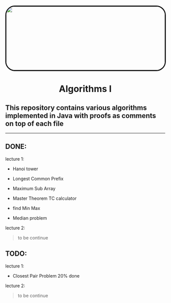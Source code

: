 <p align="center" >
  <img src="https://imgur.com/UX3E4MH.png" img width="500" height="200" style="border-radius: 30px 30px 30px 30px;border: 3px solid black" />
</p>

<div>
  <h1 style="text-align:center">Algorithms I</h1>
</div>
<div>
   <h2>This repository contains various algorithms implemented in Java with proofs as comments on top of each file</h2>
</div>

---
## **DONE**:


  lecture 1:

 - Hanoi tower

 - Longest Common Prefix

 - Maximum Sub Array

 - Master Theorem TC calculator

 - find Min Max

 - Median problem

 lecture 2:

>to be continue


## **TODO**:

  lecture 1:

  - Closest Pair Problem 20% done
  

lecture 2:
>to be continue
 
